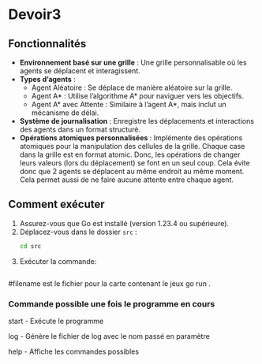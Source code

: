 # Devoir3

## Fonctionnalités
- **Environnement basé sur une grille** : Une grille personnalisable où les agents se déplacent et interagissent.
- **Types d’agents** :
  - Agent Aléatoire : Se déplace de manière aléatoire sur la grille.
  - Agent A* : Utilise l’algorithme A* pour naviguer vers les objectifs.
  - Agent A* avec Attente : Similaire à l’agent A*, mais inclut un mécanisme de délai.
- **Système de journalisation** : Enregistre les déplacements et interactions des agents dans un format structuré.
- **Opérations atomiques personnalisées** : Implémente des opérations atomiques pour la manipulation des cellules de la grille. Chaque case dans la grille est en format atomic. Donc, les opérations de changer leurs valeurs (lors du déplacement) se font en un seul coup. Cela évite donc que 2 agents se déplacent au même endroit au même moment. Cela permet aussi de ne faire aucune attente entre chaque agent.

## Comment exécuter
1. Assurez-vous que Go est installé (version 1.23.4 ou supérieure).
2. Déplacez-vous dans le dossier `src` :
   ```sh
   cd src
3. Exécuter la commande:
    ```sh
#filename est le fichier pour la carte contenant le jeux
   go run . <filename>


### Commande possible une fois le programme en cours

start           -       Exécute le programme

log <filename>  -       Génère le fichier de log avec le nom passé en paramètre

help            -       Affiche les commandes possibles

